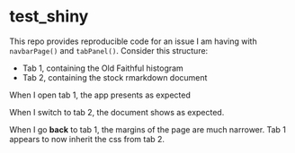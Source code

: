# test_shiny

This repo provides reproducible code for an issue I am having with `navbarPage()` and `tabPanel()`. Consider this structure:

* Tab 1, containing the Old Faithful histogram
* Tab 2, containing the stock rmarkdown document

When I open tab 1, the app presents as expected 



When I switch to tab 2, the document shows as expected.



When I go __back__ to tab 1, the margins of the page are much narrower. Tab 1 appears to now inherit the css from tab 2.
